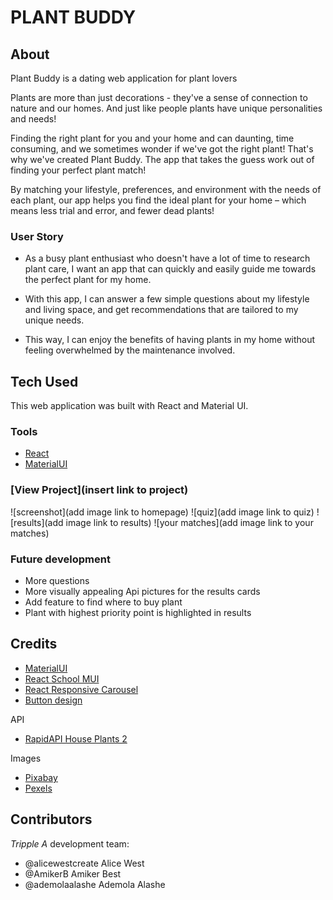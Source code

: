 # PLANT BUDDY



## About

Plant Buddy is a dating web application for plant lovers



Plants are more than just decorations - they've a sense of connection to nature and our homes. And just like people plants have
unique personalities and needs!


Finding the right plant for you and your home and can daunting, time consuming, and we sometimes wonder if we've got the right plant!
That's why we've created Plant Buddy. The app that takes the guess work out of finding your perfect plant match!

By matching your lifestyle, preferences, and environment with the needs of each plant, our app helps you find the ideal plant for your home – which means less trial and error, and fewer dead plants!


### User Story


- As a busy plant enthusiast who doesn't have a lot of time to research plant care, I want an app that can quickly and easily guide me towards the perfect plant for my home.

- With this app, I can answer a few simple questions about my lifestyle and living space, and get recommendations that are tailored to my unique needs.

- This way, I can enjoy the benefits of having plants in my home without feeling overwhelmed by the maintenance involved.



## Tech Used

This web application was built with React and Material UI.



### Tools

- [React](https://react.dev/)
- [MaterialUI](https://mui.com/)



### [View Project](insert link to project)


![screenshot](add image link to homepage)
![quiz](add image link to quiz)
![results](add image link to results)
![your matches](add image link to your matches)


### Future development

- More questions
- More visually appealing Api pictures for the results cards
- Add feature to find where to buy plant
- Plant with highest priority point is highlighted in results


## Credits

- [MaterialUI](https://mui.com/)
- [React School MUI](https://react.school/material-ui)
- [React Responsive Carousel](https://github.com/leandrowd/react-responsive-carousel)
- [Button design](https://getcssscan.com/css-buttons-examples)


API

- [RapidAPI House Plants 2](https://rapidapi.com/mnai01/api/house-plants2/)

Images

- [Pixabay](https://pixabay.com/)
- [Pexels](https://www.pexels.com/)



## Contributors

_Tripple A_ development team:

- @alicewestcreate Alice West
- @AmikerB Amiker Best
- @ademolaalashe Ademola Alashe

